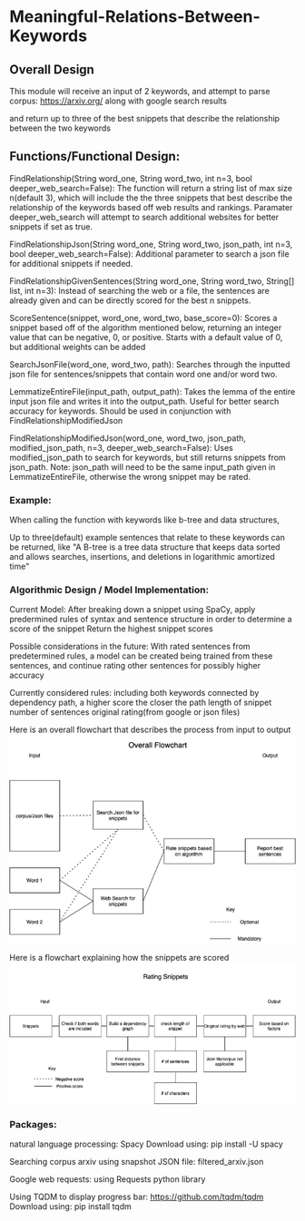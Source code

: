 # Meaningful-Relations-Between-Keywords

## Overall Design
This module will receive an input of 2 keywords, and attempt to parse corpus:
https://arxiv.org/
along with google search results

and return up to three of the best snippets that describe the relationship between the two keywords

## Functions/Functional Design:
FindRelationship(String word_one, String word_two, int n=3, bool deeper_web_search=False):
The function will return a string list of max size n(default 3), which will include the the three snippets that best describe the relationship of the keywords based off web results and rankings. Paramater deeper_web_search will attempt to search additional websites for better snippets if set as true.

FindRelationshipJson(String word_one, String word_two, json_path, int n=3, bool deeper_web_search=False):
Additional parameter to search a json file for additional snippets if needed.

FindRelationshipGivenSentences(String word_one, String word_two, String[] list, int n=3):
Instead of searching the web or a file, the sentences are already given and can be directly scored for the best n snippets.

ScoreSentence(snippet, word_one, word_two, base_score=0):
Scores a snippet based off of the algorithm mentioned below, returning an integer value that can be negative, 0, or positive. Starts with a default value of 0, but additional weights can be added

SearchJsonFile(word_one, word_two, path):
Searches through the inputted json file for sentences/snippets that contain word one and/or word two.

LemmatizeEntireFile(input_path, output_path):
Takes the lemma of the entire input json file and writes it into the output_path. Useful for better search accuracy for keywords. Should be used in conjunction with FindRelationshipModifiedJson

FindRelationshipModifiedJson(word_one, word_two, json_path, modified_json_path, n=3, deeper_web_search=False):
Uses modified_json_path to search for keywords, but still returns snippets from json_path. Note: json_path will need to be the same input_path given in LemmatizeEntireFile, otherwise the wrong snippet may be rated.


### Example:
When calling the function with keywords like
b-tree and data structures,

Up to three(default) example sentences that relate to these keywords can be returned, like
"A B-tree is a tree data structure that keeps data sorted and allows searches, insertions, and deletions in logarithmic amortized time"


### Algorithmic Design / Model Implementation:
Current Model:
After breaking down a snippet using SpaCy, 
apply predermined rules of syntax and sentence structure
in order to determine a score of the snippet
Return the highest snippet scores

Possible considerations in the future:
With rated sentences from predetermined rules,
a model can be created being trained from these sentences, 
and continue rating other sentences for possibly higher accuracy

Currently considered rules:
including both keywords
connected by dependency path, a higher score the closer the path
length of snippet
number of sentences
original rating(from google or json files)

Here is an overall flowchart that describes the process from input to output
![Overall Flowchart](https://github.com/Forward-UIUC-2021F/Meaningful-Relations-Between-Keywords/blob/main/Overall_Flowchart.png)

Here is a flowchart explaining how the snippets are scored
![Scoring Flowchart](https://github.com/Forward-UIUC-2021F/Meaningful-Relations-Between-Keywords/blob/main/Scoring.png)


### Packages:
natural language processing:
Spacy
Download using:
pip install -U spacy


Searching corpus arxiv using snapshot JSON file:
filtered_arxiv.json

Google web requests:
using Requests python library

Using TQDM to display progress bar:
https://github.com/tqdm/tqdm
Download using:
pip install tqdm

